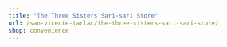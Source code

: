 ```yaml
---
title: "The Three Sisters Sari-sari Store"
url: /san-vicente-tarlac/the-three-sisters-sari-sari-store/
shop: convenience
---
```

